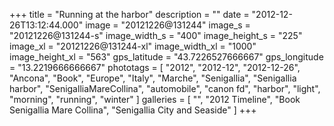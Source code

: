 +++
title = "Running at the harbor"
description = ""
date = "2012-12-26T13:12:44.000"
image = "20121226@131244"
image_s = "20121226@131244-s"
image_width_s = "400"
image_height_s = "225"
image_xl = "20121226@131244-xl"
image_width_xl = "1000"
image_height_xl = "563"
gps_latitude = "43.7226527666667"
gps_longitude = "13.2219666666667"
phototags = [ "2012", "2012-12", "2012-12-26", "Ancona", "Book", "Europe", "Italy", "Marche", "Senigallia", "Senigallia harbor", "SenigalliaMareCollina", "automobile", "canon fd", "harbor", "light", "morning", "running", "winter" ]
galleries = [ "", "2012 Timeline", "Book Senigallia Mare Collina", "Senigallia City and Seaside" ]
+++
